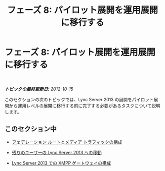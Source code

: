 ﻿---
title: 'フェーズ 8: パイロット展開を運用展開に移行する'
TOCTitle: 'フェーズ 8: パイロット展開を運用展開に移行する'
ms:assetid: 00b22ecf-0e28-4bde-8f75-2e82c5e2e718
ms:mtpsurl: https://technet.microsoft.com/ja-jp/library/JJ687954(v=OCS.15)
ms:contentKeyID: 49886822
ms.date: 05/19/2016
mtps_version: v=OCS.15
ms.translationtype: HT
---

# フェーズ 8: パイロット展開を運用展開に移行する

 

_**トピックの最終更新日:** 2012-10-15_

このセクションの次のトピックでは、Lync Server 2013 の展開をパイロット展開から運用レベルの展開に移行する前に完了する必要があるタスクについて説明します。

## このセクション中

  - [フェデレーション ルートとメディア トラフィックの構成](configure-federation-routes-and-media-traffic_1.md)

  - [残りのユーザーの Lync Server 2013 への移動](move-remaining-users-to-lync-server-2013_1.md)

  - [Lync Server 2013 での XMPP ゲートウェイの構成](configure-xmpp-gateway-on-lync-server-2013_1.md)

